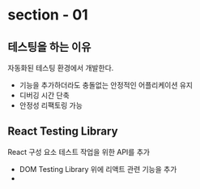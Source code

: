 # section - 01

## 테스팅을 하는 이유

자동화된 테스팅 환경에서 개발한다.

- 기능을 추가하더라도 충돌없는 안정적인 어플리케이션 유지
- 디버깅 시간 단축
- 안정성 리팩토링 가능

## React Testing Library

React 구성 요소 테스트 작업을 위한 API를 추가

- DOM Testing Library 위에 리액트 관련 기능을 추가
-

